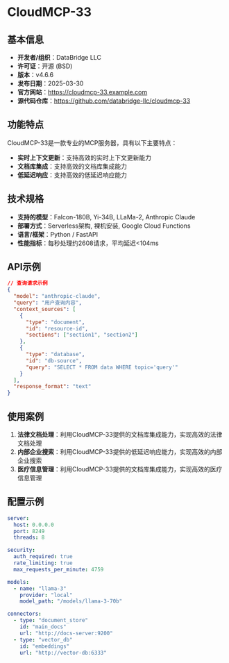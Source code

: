 # CloudMCP-33

## 基本信息

- **开发者/组织**：DataBridge LLC
- **许可证**：开源 (BSD)
- **版本**：v4.6.6
- **发布日期**：2025-03-30
- **官方网站**：https://cloudmcp-33.example.com
- **源代码仓库**：https://github.com/databridge-llc/cloudmcp-33

## 功能特点

CloudMCP-33是一款专业的MCP服务器，具有以下主要特点：

- **实时上下文更新**：支持高效的实时上下文更新能力
- **文档库集成**：支持高效的文档库集成能力
- **低延迟响应**：支持高效的低延迟响应能力


## 技术规格

- **支持的模型**：Falcon-180B, Yi-34B, LLaMa-2, Anthropic Claude
- **部署方式**：Serverless架构, 裸机安装, Google Cloud Functions
- **语言/框架**：Python / FastAPI
- **性能指标**：每秒处理约2608请求，平均延迟<104ms

## API示例

```json
// 查询请求示例
{
  "model": "anthropic-claude",
  "query": "用户查询内容",
  "context_sources": [
    {
      "type": "document",
      "id": "resource-id",
      "sections": ["section1", "section2"]
    },
    {
      "type": "database",
      "id": "db-source",
      "query": "SELECT * FROM data WHERE topic='query'"
    }
  ],
  "response_format": "text"
}
```

## 使用案例

1. **法律文档处理**：利用CloudMCP-33提供的文档库集成能力，实现高效的法律文档处理
2. **内部企业搜索**：利用CloudMCP-33提供的低延迟响应能力，实现高效的内部企业搜索
3. **医疗信息管理**：利用CloudMCP-33提供的文档库集成能力，实现高效的医疗信息管理


## 配置示例

```yaml
server:
  host: 0.0.0.0
  port: 8249
  threads: 8

security:
  auth_required: true
  rate_limiting: true
  max_requests_per_minute: 4759

models:
  - name: "llama-3"
    provider: "local"
    model_path: "/models/llama-3-70b"

connectors:
  - type: "document_store"
    id: "main_docs"
    url: "http://docs-server:9200"
  - type: "vector_db"
    id: "embeddings"
    url: "http://vector-db:6333"
```